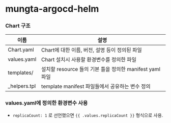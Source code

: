 # mungta-argocd-helm
### Chart 구조

| 이름         | 설명                                                     |
| ------------ | -------------------------------------------------------- |
| Chart.yaml   | Chart에 대한 이름, 버전, 설명 등이 정의된 파일           |
| values.yaml  | Chart 설치시 사용할 환경변수를 정의한 파일               |
| templates/   | 설치할 resource 들의 기본 틀을 정의한 manifest yaml 파일 |
| _helpers.tpl | template manifest 파일들에서 공유하는 변수 정의          |

### values.yaml에 정의한 환경변수 사용

- ``replicaCount: 1`` 로 선언했으면 ``{{ .values.replicaCount }}`` 형식으로 사용.

